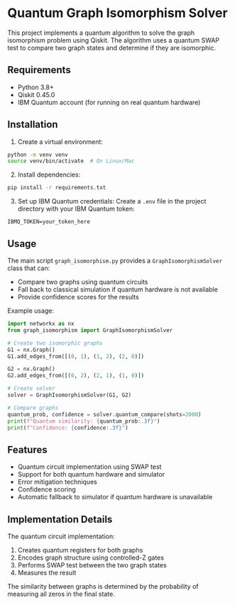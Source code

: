 # Quantum Graph Isomorphism Solver

This project implements a quantum algorithm to solve the graph isomorphism problem using Qiskit. The algorithm uses a quantum SWAP test to compare two graph states and determine if they are isomorphic.

## Requirements

- Python 3.8+
- Qiskit 0.45.0
- IBM Quantum account (for running on real quantum hardware)

## Installation

1. Create a virtual environment:
```bash
python -m venv venv
source venv/bin/activate  # On Linux/Mac
```

2. Install dependencies:
```bash
pip install -r requirements.txt
```

3. Set up IBM Quantum credentials:
Create a `.env` file in the project directory with your IBM Quantum token:
```
IBMQ_TOKEN=your_token_here
```

## Usage

The main script `graph_isomorphism.py` provides a `GraphIsomorphismSolver` class that can:
- Compare two graphs using quantum circuits
- Fall back to classical simulation if quantum hardware is not available
- Provide confidence scores for the results

Example usage:
```python
import networkx as nx
from graph_isomorphism import GraphIsomorphismSolver

# Create two isomorphic graphs
G1 = nx.Graph()
G1.add_edges_from([(0, 1), (1, 2), (2, 0)])

G2 = nx.Graph()
G2.add_edges_from([(0, 2), (2, 1), (1, 0)])

# Create solver
solver = GraphIsomorphismSolver(G1, G2)

# Compare graphs
quantum_prob, confidence = solver.quantum_compare(shots=2000)
print(f"Quantum similarity: {quantum_prob:.3f}")
print(f"Confidence: {confidence:.3f}")
```

## Features

- Quantum circuit implementation using SWAP test
- Support for both quantum hardware and simulator
- Error mitigation techniques
- Confidence scoring
- Automatic fallback to simulator if quantum hardware is unavailable

## Implementation Details

The quantum circuit implementation:
1. Creates quantum registers for both graphs
2. Encodes graph structure using controlled-Z gates
3. Performs SWAP test between the two graph states
4. Measures the result

The similarity between graphs is determined by the probability of measuring all zeros in the final state.
